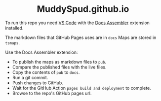 
<h1 align="center">
MuddySpud.github.io
</h1>

To run this repo you need [VS Code](https://code.visualstudio.com/download) with the [Docs Assembler](https://marketplace.visualstudio.com/items?itemName=netoftrees.documentation-assembler) extension installed.

The markdown files that GitHub Pages uses are in `docs`
Maps are stored in `tsmaps`.

Use the Docs Assembler extension:
 - To publish the maps as markdown files to `pub`.
 - Compare the published files with the live files.
 - Copy the contents of `pub` to `docs`.
 - Run a git commit.
 - Push changes to GitHub.
 - Wait for the GitHub Action `pages build and deployment` to complete.
 - Browse to the repo's GitHub pages url.

